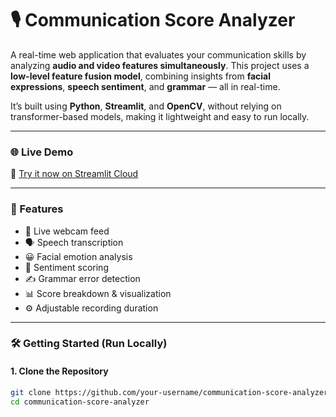 # 🎙️ Communication Score Analyzer

A real-time web application that evaluates your communication skills by analyzing **audio and video features simultaneously**. This project uses a **low-level feature fusion model**, combining insights from **facial expressions**, **speech sentiment**, and **grammar** — all in real-time.

It’s built using **Python**, **Streamlit**, and **OpenCV**, without relying on transformer-based models, making it lightweight and easy to run locally.

---

### 🌐 Live Demo

🚀 [Try it now on Streamlit Cloud](https://your-demo-link.streamlit.app)  

---

### 🧠 Features

- 🎥 Live webcam feed
- 🗣️ Speech transcription
- 😀 Facial emotion analysis
- 💬 Sentiment scoring
- ✍️ Grammar error detection
- 📊 Score breakdown & visualization
- ⚙️ Adjustable recording duration

---

### 🛠️ Getting Started (Run Locally)

#### 1. Clone the Repository

```bash
git clone https://github.com/your-username/communication-score-analyzer.git
cd communication-score-analyzer
